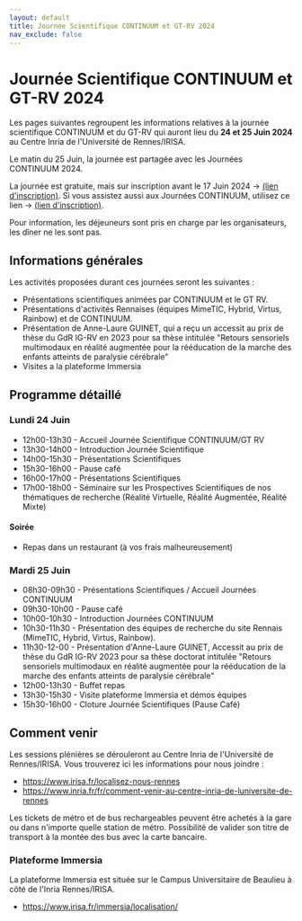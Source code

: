 ```yaml
---
layout: default
title: Journée Scientifique CONTINUUM et GT-RV 2024
nav_exclude: false
---
```


# Journée Scientifique CONTINUUM et GT-RV 2024

Les pages suivantes regroupent les informations relatives à la journée scientifique CONTINUUM et du GT-RV qui auront lieu du **24 et 25 Juin 2024** au Centre Inria de l'Université de Rennes/IRISA. 

Le matin du 25 Juin, la journée est partagée avec les Journées CONTINUUM 2024.

La journée est gratuite, mais sur inscription avant le 17 Juin 2024 -> [(lien d'inscription)](https://evento.renater.fr/survey/journee-scientifique-continuum-et-gt-rv-2024-du-24-au-25-juin-rennes-aa7r1ytu).
Si vous assistez aussi aux Journées CONTINUUM, utilisez ce lien -> [(lien d'inscription)](https://evento.renater.fr/survey/journees-continuum-2024-du-24-au-26-juin-rennes-y7hlpzv6).

Pour information, les déjeuneurs sont pris en charge par les organisateurs, les dîner ne les sont pas.    

## Informations générales

Les activités proposées durant ces journées seront les suivantes :

- Présentations scientifiques animées par CONTINUUM et le GT RV.
- Présentations d'activités Rennaises (équipes MimeTIC, Hybrid, Virtus, Rainbow) et de CONTINUUM.
- Présentation de Anne-Laure GUINET, qui a reçu un accessit au prix de thèse du GdR IG-RV en 2023 pour sa thèse intitulée "Retours sensoriels multimodaux en réalité augmentée pour la rééducation de la marche des enfants atteints de paralysie cérébrale"
- Visites a la plateforme Immersia

## Programme détaillé

### Lundi 24 Juin

- 12h00-13h30 - Accueil Journée Scientifique CONTINUUM/GT RV
- 13h30-14h00 - Introduction Journée Scientifique
- 14h00-15h30 - Présentations Scientifiques
- 15h30-16h00 - Pause café
- 16h00-17h00 - Présentations Scientifiques
- 17h00-18h00 - Séminaire sur les Prospectives Scientifiques de nos thématiques de recherche (Réalité Virtuelle, Réalité Augmentée, Réalité Mixte)

#### Soirée
- Repas dans un restaurant (à vos frais malheureusement)

### Mardi 25 Juin

- 08h30-09h30 - Présentations Scientifiques / Accueil Journées CONTINUUM
- 09h30-10h00 - Pause café
- 10h00-10h30 - Introduction Journées CONTINUUM 
- 10h30-11h30 - Présentation des équipes de recherche du site Rennais (MimeTIC, Hybrid, Virtus, Rainbow).
- 11h30-12-00 - Présentation d'Anne-Laure GUINET, Accessit au prix de thèse du GdR IG-RV 2023 pour sa thèse doctorat intitulée "Retours sensoriels multimodaux en réalité augmentée pour la rééducation de la marche des enfants atteints de paralysie cérébrale"
- 12h00-13h30 - Buffet repas
- 13h30-15h30 - Visite plateforme Immersia et démos équipes
- 15h30-16h00 - Cloture Journée Scientifiques (Pause Café)

## Comment venir

Les sessions plénières se dérouleront au Centre Inria de l'Université de Rennes/IRISA. Vous trouverez ici les informations pour nous joindre :

- https://www.irisa.fr/localisez-nous-rennes
- https://www.inria.fr/fr/comment-venir-au-centre-inria-de-luniversite-de-rennes

Les tickets de métro et de bus rechargeables peuvent être achetés à la gare ou dans n'importe quelle station de métro. Possibilité de valider son titre de transport à la montée des bus avec la carte bancaire.

### Plateforme Immersia
La plateforme Immersia est située sur le Campus Universitaire de Beaulieu à côté de l'Inria Rennes/IRISA.

- https://www.irisa.fr/immersia/localisation/


